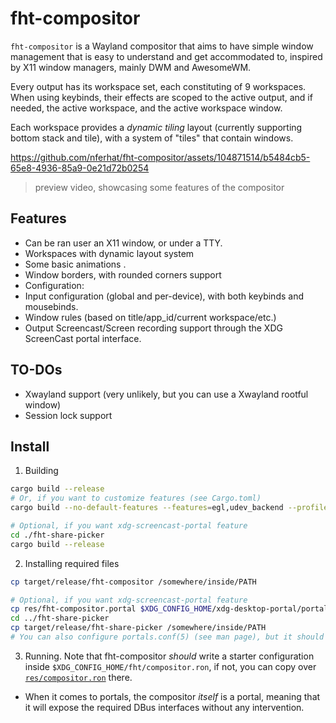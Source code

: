 # fht-compositor

`fht-compositor` is a Wayland compositor that aims to have simple window management that is easy to
understand and get accommodated to, inspired by X11 window managers, mainly DWM and AwesomeWM.

Every output has its workspace set, each constituting of 9 workspaces. When using keybinds,
their effects are scoped to the active output, and if needed, the active workspace, and the active
workspace window.

Each workspace provides a *dynamic tiling* layout (currently supporting bottom stack and tile), with
a system of "tiles" that contain windows.


https://github.com/nferhat/fht-compositor/assets/104871514/b5484cb5-65e8-4936-85a9-0e21d72b0254
> preview video, showcasing some features of the compositor

## Features

- Can be ran user an X11 window, or under a TTY.
- Workspaces with dynamic layout system
- Some basic animations .
- Window borders, with rounded corners support
- Configuration:
- Input configuration (global and per-device), with both keybinds and mousebinds.
- Window rules (based on title/app_id/current workspace/etc.)
- Output Screencast/Screen recording support through the XDG ScreenCast portal interface.

## TO-DOs

- Xwayland support (very unlikely, but you can use a Xwayland rootful window)
- Session lock support

## Install

1. Building

```sh
cargo build --release
# Or, if you want to customize features (see Cargo.toml)
cargo build --no-default-features --features=egl,udev_backend --profile opt

# Optional, if you want xdg-screencast-portal feature
cd ./fht-share-picker
cargo build --release
```

2. Installing required files

```sh
cp target/release/fht-compositor /somewhere/inside/PATH

# Optional, if you want xdg-screencast-portal feature
cp res/fht-compositor.portal $XDG_CONFIG_HOME/xdg-desktop-portal/portals/
cd ../fht-share-picker
cp target/release/fht-share-picker /somewhere/inside/PATH
# You can also configure portals.conf(5) (see man page), but it should work by default.
```

3. Running. Note that fht-compositor *should* write a starter configuration inside `$XDG_CONFIG_HOME/fht/compositor.ron`, if not, you can copy over [`res/compositor.ron`](./res/compositor.ron) there.
  - When it comes to portals, the compositor *itself* is a portal, meaning that it will expose the required DBus interfaces without any intervention.
